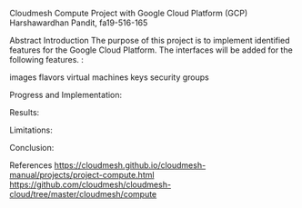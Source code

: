 Cloudmesh Compute Project with Google Cloud Platform (GCP)
Harshawardhan  Pandit, fa19-516-165

Abstract
Introduction
The purpose of this project is to implement identified features for the Google Cloud Platform. The interfaces will be
added for the following features. :

images
flavors
virtual machines
keys
security groups

Progress and Implementation:

Results:

Limitations:

Conclusion:


References
https://cloudmesh.github.io/cloudmesh-manual/projects/project-compute.html
https://github.com/cloudmesh/cloudmesh-cloud/tree/master/cloudmesh/compute